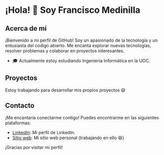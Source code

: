 # ¡Hola! 👋 Soy Francisco Medinilla

## Acerca de mí
¡Bienvenido a mi perfil de GitHub! Soy un apasionado de la tecnología y un entusiasta del código abierto. Me encanta explorar nuevas tecnologías, resolver problemas y colaborar en proyectos interesantes.

- 🎓 Actualmente estoy estudiando Ingenieria Informática en la UOC.

## Proyectos
Estoy trabajando para desarrollar mis propios proyectos 😄

## Contacto
¡Me encantaría conectarme contigo! Puedes encontrarme en las siguientes plataformas:

- [LinkedIn](https://www.linkedin.com/in/franciscomedinilla): Mi perfil de LinkedIn.
- [Sitio web](https://fmedinilla.com): Mi sitio web personal (trabajando en ello 😄)

¡Gracias por visitar mi perfil!
